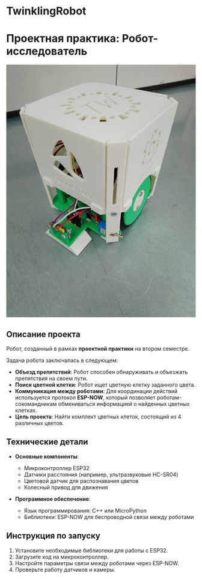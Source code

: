 # TwinklingRobot
# Проектная практика: Робот-исследователь

![Робот](photo_2023-05-26_15-04-25.jpg)  

## Описание проекта

Робот, созданный в рамках **проектной практики** на втором семестре. 

Задача робота заключалась в следующем:
- **Объезд препятствий**: Робот способен обнаруживать и объезжать препятствия на своем пути.
- **Поиск цветной клетки**: Робот ищет цветную клетку заданного цвета.
- **Коммуникация между роботами**: Для координации действий используется протокол **ESP-NOW**, который позволяет роботам-сокомандникам обмениваться информацией о найденных цветных клетках.
- **Цель проекта**: Найти комплект цветных клеток, состоящий из 4 различных цветов.

## Технические детали

- **Основные компоненты**:
  - Микроконтроллер ESP32
  - Датчики расстояния (например, ультразвуковые HC-SR04)
  - Цветовой датчик для распознавания цветов
  - Колесный привод для движения
  
- **Программное обеспечение**:
  - Язык программирования: C++ или MicroPython
  - Библиотеки: ESP-NOW для беспроводной связи между роботами

## Инструкция по запуску

1. Установите необходимые библиотеки для работы с ESP32.
2. Загрузите код на микроконтроллер.
3. Настройте параметры связи между роботами через ESP-NOW.
4. Проверьте работу датчиков и камеры.
